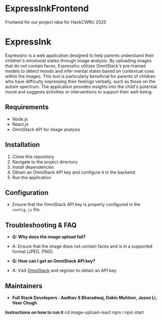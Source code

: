 # ExpressInkFrontend
Frontend for our project idea for HackCWRU 2025

# ExpressInk


ExpressInc is a web application designed to help parents understand their children's emotional states through image analysis. By uploading images that do not contain faces, ExpressInc utilizes OmniStack's pre-trained models to detect moods and infer mental states based on contextual cues within the images. This tool is particularly beneficial for parents of children who have difficulty expressing their feelings verbally, such as those on the autism spectrum. The application provides insights into the child's potential mood and suggests activities or interventions to support their well-being.

## Requirements

- Node.js
- React.js
- OmniStack API for image analysis

## Installation

1. Clone this repository
2. Navigate to the project directory
3. Install dependencies
4. Obtain an OmniStack API key and configure it in the backend.
5. Run the application

## Configuration

- Ensure that the OmniStack API key is properly configured in the `config.js` file.

## Troubleshooting & FAQ

- **Q: Why does the image upload fail?**
- A: Ensure that the image does not contain faces and is in a supported format (JPEG, PNG).

- **Q: How can I get an OmniStack API key?**
- A: Visit [OmniStack](https://www.omnistack.com/) and register to obtain an API key.

## Maintainers


- **Full Stack Developers : Aadhav S Bharadwaj, Dakin Muhlner, Jason Li, Veer Chugh**


**Instructions on how to run it**
cd image-upload-react
npm i
npm start

